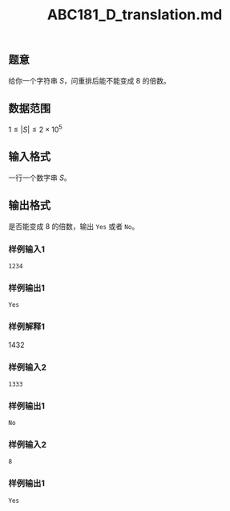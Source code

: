 ﻿---
title: "ABC181_D_translation.md"
tags: []
author: ""
created: ""
---

## 题意
给你一个字符串 $S$，问重排后能不能变成 $8$ 的倍数。
## 数据范围
$1\le |S|\le 2\times 10^5$
## 输入格式
一行一个数字串 $S$。
## 输出格式
是否能变成 $8$ 的倍数，输出 `Yes` 或者 `No`。
### 样例输入1
```
1234
```
### 样例输出1
```
Yes
```
### 样例解释1
$1432$
### 样例输入2
```
1333
```
### 样例输出1
```
No
```
### 样例输入2
```
8
```
### 样例输出1
```
Yes
```

